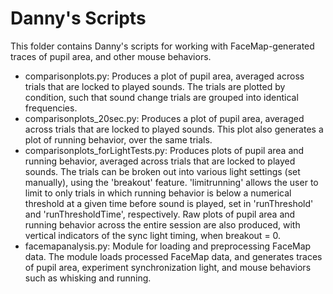 # Danny's Scripts
This folder contains Danny's scripts for working with FaceMap-generated traces
of pupil area, and other mouse behaviors.

* comparisonplots.py: Produces a plot of pupil area, averaged across
trials that are locked to played sounds.  The trials are plotted by
condition, such that sound change trials are grouped into identical frequencies.
* comparisonplots_20sec.py: Produces a plot of pupil area, averaged across
trials that are locked to played sounds.  This plot also generates a plot of
running behavior, over the same trials.
* comparisonplots_forLightTests.py: Produces plots of pupil area and running
behavior, averaged across trials that are locked to played sounds.  The trials
can be broken out into various light settings (set manually), using the 'breakout'
feature.  'limitrunning' allows the user to limit to only trials in which running
behavior is below a numerical threshold at a given time before sound is played,
set in 'runThreshold' and 'runThresholdTime', respectively. Raw plots of pupil
area and running behavior across the entire session are also produced, with
vertical indicators of the sync light timing, when breakout = 0.
* facemapanalysis.py: Module for loading and preprocessing FaceMap data.
The module loads processed FaceMap data, and generates traces of pupil
area, experiment synchronization light, and mouse behaviors such as
whisking and running.
